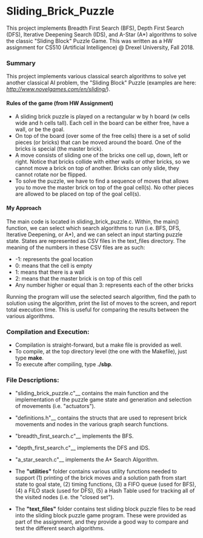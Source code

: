 # Sliding_Brick_Puzzle
This project implements Breadth First Search (BFS), Depth First Search (DFS), Iterative Deepening Search (IDS), and A-Star (A*) algorithms to solve the classic "Sliding Block" Puzzle Game.  This was written as a HW assignment for CS510 (Artificial Intelligence) @ Drexel University, Fall 2018.

### Summary

This project implements various classical search algorithms to solve yet another classical AI problem, the "Sliding Block" Puzzle (examples are here: _http://www.novelgames.com/en/sliding/_).

#### Rules of the game (from HW Assignment)

- A sliding brick puzzle is played on a rectangular w by h board (w cells wide and h cells tall). Each cell in the board can be either free, have a wall, or be the goal.
- On top of the board (over some of the free cells) there is a set of solid pieces (or bricks) that can be moved around the board. One of the bricks is special (the master brick).
- A move consists of sliding one of the bricks one cell up, down, left or right. Notice that
bricks collide with either walls or other bricks, so we cannot move a brick on top of
another. Bricks can only slide, they cannot rotate nor be flipped.
- To solve the puzzle, we have to find a sequence of moves that allows you to move the master brick on top of the goal cell(s). No other pieces are allowed to be placed on
top of the goal cell(s).

#### My Approach

The main code is located in sliding_brick_puzzle.c.  Within, the main() function, we can select which search algorithms to run (i.e. BFS, DFS, Iterative Deepening, or A*), and we can select an input starting puzzle state.  States are represented as CSV files in the text_files directory.  The meaning of the numbers in these CSV files are as such:

- -1: represents the goal location
- 0: means that the cell is empty
- 1: means that there is a wall
- 2: means that the master brick is on top of this cell
- Any number higher or equal than 3: represents each of the other bricks

Running the program will use the selected search algorithm, find the path to solution using the algorithm, print the list of moves to the screen, and report total execution time.  This is useful for comparing the results between the various algorithms.

### Compilation and Execution:

- Compilation is straight-forward, but a make file is provided as well.
- To compile, at the top directory level (the one with the Makefile), just type __make__.
- To execute after compiling, type __./sbp__.

### File Descriptions:

- "sliding_brick_puzzle.c"__ contains the main function and the implementation of the puzzle game state and generation and selection of movements (i.e. "actuators").

- "definitions.h"__ contains the structs that are used to represent brick movements and nodes in the various graph search functions.

- "breadth_first_search.c"__ implements the BFS.

- "depth_first_search.c"__ implements the DFS and IDS.

- "a_star_search.c"__ implements the A* Search Algorithm.

- The __"utilities"__ folder contains various utility functions needed to support (1) printing of the brick moves and a solution path from start state to goal state, (2) timing functions, (3) a FIFO queue (used for BFS), (4) a FILO stack (used for DFS), (5) a Hash Table used for tracking all of the visited nodes (i.e. the "closed set").

- The __"text_files"__ folder contains test sliding block puzzle files to be read into the sliding block puzzle game program.  These were provided as part of the assignment, and they provide a good way to compare and test the different search algorithms.
